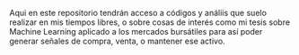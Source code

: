 Aqui en este repositorio tendrán acceso a códigos y análiis que suelo realizar en mis tiempos libres, o sobre cosas de interés como mi tesis sobre Machine Learning aplicado a los mercados bursátiles para así poder generar señales de compra, venta, o mantener ese activo.
